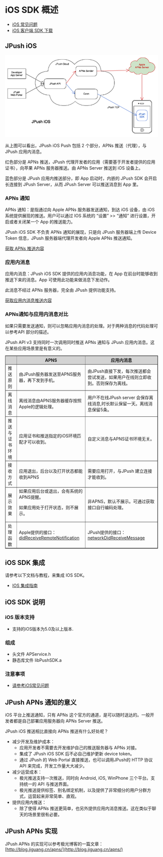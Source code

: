 # iOS SDK 概述

+ [iOS 常见问题](ios_faq)
+ [iOS 客户端 SDK 下载](../../resources/#ios-sdk)

## JPush iOS

![jpush_ios](../image/jpush_ios.png)

从上图可以看出，JPush iOS Push 包括 2 个部分，APNs 推送（代理），与 JPush 应用内消息。

红色部分是 APNs 推送，JPush 代理开发者的应用（需要基于开发者提供的应用证书），向苹果 APNs 服务器推送。由 APNs Server 推送到 iOS 设备上。

蓝色部分是 JPush 应用内推送部分，即 App 启动时，内嵌的 JPush SDK 会开启长连接到 JPush Server，从而 JPush Server 可以推送消息到 App 里。

### APNs 通知

APNs 通知：是指通过向 Apple APNs 服务器发送通知，到达 iOS 设备，由 iOS 系统提供展现的推送。用户可以通过 IOS 系统的 “设置” >> “通知” 进行设置，开启或者关闭某一个 App 的推送能力。

JPush iOS SDK 不负责 APNs 通知的展现，只是向 JPush 服务器端上传 Device Token 信息，JPush 服务器端代理开发者向 Apple APNs 推送通知。

[获取 APNs 推送内容](ios_api/#apns)

### 应用内消息

应用内消息：JPush iOS SDK 提供的应用内消息功能，在 App 在前台时能够收到推送下来的消息。App 可使用此功能来做消息下发动作。

此消息不经过 APNs 服务器，完全由 JPush 提供功能支持。

[获取应用内消息推送内容](ios_api/#_24)

### APNs通知与应用内消息对比

如果只需要发送通知，则可以忽略应用内消息的处理。对于两种消息的代码处理可以参考API 部分的描述。

JPush API v3 支持同时一次调用同时推送 APNs 通知与 JPush 应用内消息。这在某些应用场景里是有意义的。


<div class="table-d" align="center" >
  <table border="1" width = "100%">
    <tr  bgcolor="#D3D3D3" >
      <th ></th>
      <th >APNS</th>
      <th >应用内消息</th>
    </tr>
    <tr >
      <td>推送原则</td>
      <td>由JPush服务器发送至APNS服务器，再下发到手机。</td>
      <td>由JPush直接下发，每次推送都会尝试发送，如果用户在线则立即收到。否则保存为离线。</td>
    </tr>
    <tr >
      <td>离线消息</td>
      <td>离线消息由APNS服务器缓存按照Apple的逻辑处理。</td>
      <td>用户不在线JPush server 会保存离线消息,时长默认保留一天。离线消息保留5条。</td>
    </tr>
    <tr >
      <td>推送与证书环境</td>
      <td>应用证书和推送指定的iOS环境匹配才可以收到。</td>
      <td>自定义消息与APNS证书环境无关。</td>
    </tr>
    <tr >
      <td>接收方式</td>
      <td>应用退出，后台以及打开状态都能收到APNS</td>
      <td>需要应用打开，与JPush 建立连接才能收到。</td>
    </tr>
    <tr >
      <td>展示效果</td>
      <td>如果应用后台或退出，会有系统的APNS提醒。<p>如果应用处于打开状态，则不展示。</td>
      <td>非APNS，默认不展示。可通过获取接口自行编码处理。</td>
    </tr>
    <tr >
      <td>处理函数</td>
      <td>Apple提供的接口：<a href="../ios_api/#apns">didReceiveRemoteNotification</a></td>
      <td>JPush提供的接口：<a href="../ios_api/#_19">networkDidReceiveMessage</a></td>
    </tr>
  </table>
</div>




## iOS SDK 集成

请参考以下文档与教程，来集成 IOS SDK。

+ [IOS 集成指南](../ios_guide_new)




## iOS SDK 说明

### iOS 版本支持

+ 支持的iOS版本为5.0及以上版本.

### 组成

+ 头文件 APService.h
+ 静态库文件 libPushSDK.a

### 注意事项
+ [请参考iOS常见问题](../../guideline/faq/#ios)

## JPush APNs 通知的意义

iOS 平台上推送通知，只有 APNs 这个官方的通道，是可以随时送达的。一般开发者都是自己部署应用服务器向 APNs Server 推送。

JPush iOS 推送相比直接向 APNs 推送有什么好处呢？

+ 减少开发及维护成本：
	+ 应用开发者不需要去开发维护自己的推送服务器与 APNs 对接。
	+ 集成了 JPush iOS SDK 后不必自己维护更新 device token。
	+ 通过 JPush 的 Web Portal 直接推送，也可以调用JPush的 HTTP 协议 API 来完成，开发工作量大大减少。
+ 减少运营成本：
	+ 极光推送支持一次推送，同时向 Android, iOS, WinPhone 三个平台。支持统一的 API 与推送界面。
	+ 极光推送提供标签、别名绑定机制，以及提供了非常细分的用户分群方式，运营起来非常简单、直观。
+ 提供应用内推送：
	+ 除了使得 APNs 推送更简单，也另外提供应用内消息推送。这在类似于聊天的场景里很有必要。

## JPush APNs 实现

JPush APNs 的实现可以参考极光博客的一篇文章：[http://blog.jiguang.cn/apns/](http://blog.jiguang.cn/apns/)


